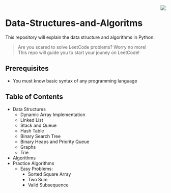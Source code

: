 <img src="icon.png" align="right" />

# Data-Structures-and-Algoritms
This repository will explain the data structure and algorithms in Python.
> Are you scared to solve LeetCode problems? Worry no more! 
> <br>This repo will guide you to start your jouney on LeetCode!

## Prerequisites
- You must know basic syntax of any programming language


## Table of Contents
* Data Structures
  * Dynamic Array Implementation
  * Linked List
  * Stack and Queue
  * Hash Table
  * Binary Search Tree
  * Binary Heaps and Priority Queue
  * Graphs
  * Trie
* Algorithms
* Practice Algorithms
  * Easy Problems:
    * Sorted Square Array
    * Two Sum
    * Valid Subsequence
